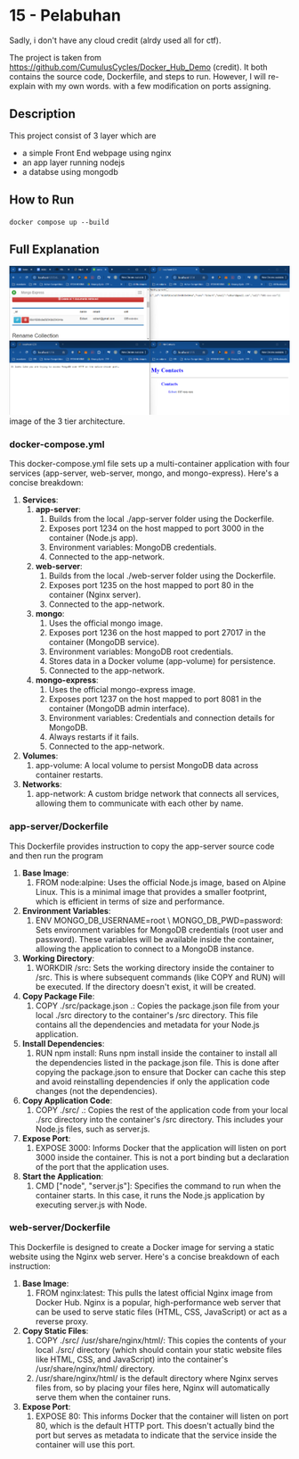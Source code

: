 # 15 - Pelabuhan 

Sadly, i don't have any cloud credit (alrdy used all for ctf).

The project is taken from https://github.com/CumulusCycles/Docker_Hub_Demo (credit).
It both contains the source code, Dockerfile, and steps to run.
However, I will re-explain with my own words. with a few modification on ports assigning.

## Description
This project consist of 3 layer which are
- a simple Front End webpage using nginx
- an app layer running nodejs
- a databse using mongodb

## How to Run

`docker compose up --build`

## Full Explanation

![alt text](image.png)
image of the 3 tier architecture.

### docker-compose.yml

This docker-compose.yml file sets up a multi-container application with four services (app-server, web-server, mongo, and mongo-express). Here's a concise breakdown:

1. **Services**:
   1. **app-server**:
      1. Builds from the local ./app-server folder using the Dockerfile.
      2. Exposes port 1234 on the host mapped to port 3000 in the container (Node.js app).
      3. Environment variables: MongoDB credentials.
      4. Connected to the app-network.
   2. **web-server**:
      1. Builds from the local ./web-server folder using the Dockerfile.
      2. Exposes port 1235 on the host mapped to port 80 in the container (Nginx server).
      3. Connected to the app-network.
   3. **mongo**:
      1. Uses the official mongo image.
      2. Exposes port 1236 on the host mapped to port 27017 in the container (MongoDB service).
      3. Environment variables: MongoDB root credentials.
      4. Stores data in a Docker volume (app-volume) for persistence.
      5. Connected to the app-network.
   4. **mongo-express**:
      1. Uses the official mongo-express image.
      2. Exposes port 1237 on the host mapped to port 8081 in the container (MongoDB admin interface).
      3. Environment variables: Credentials and connection details for MongoDB.
      4. Always restarts if it fails.
      5. Connected to the app-network.
2. **Volumes**:
   1. app-volume: A local volume to persist MongoDB data across container restarts.
3. **Networks**:
   1. app-network: A custom bridge network that connects all services, allowing them to communicate with each other by name.

### app-server/Dockerfile
This Dockerfile provides instruction to copy the app-server source code and then run the program

1. **Base Image**:
   1. FROM node:alpine: Uses the official Node.js image, based on Alpine Linux. This is a minimal image that provides a smaller footprint, which is efficient in terms of size and performance.
2. **Environment Variables**:
   1. ENV MONGO_DB_USERNAME=root \ MONGO_DB_PWD=password: Sets environment variables for MongoDB credentials (root user and password). These variables will be available inside the container, allowing the application to connect to a MongoDB instance.
3. **Working Directory**:
   1. WORKDIR /src: Sets the working directory inside the container to /src. This is where subsequent commands (like COPY and RUN) will be executed. If the directory doesn't exist, it will be created.
4. **Copy Package File**:
   1. COPY ./src/package.json .: Copies the package.json file from your local ./src directory to the container's /src directory. This file contains all the dependencies and metadata for your Node.js application.
5. **Install Dependencies**:
   1. RUN npm install: Runs npm install inside the container to install all the dependencies listed in the package.json file. This is done after copying the package.json to ensure that Docker can cache this step and avoid reinstalling dependencies if only the application code changes (not the dependencies).
6. **Copy Application Code**:
   1. COPY ./src/ .: Copies the rest of the application code from your local ./src directory into the container's /src directory. This includes your Node.js files, such as server.js.
7. **Expose Port**:
   1. EXPOSE 3000: Informs Docker that the application will listen on port 3000 inside the container. This is not a port binding but a declaration of the port that the application uses.
8. **Start the Application**:
   1. CMD ["node", "server.js"]: Specifies the command to run when the container starts. In this case, it runs the Node.js application by executing server.js with Node.

### web-server/Dockerfile
This Dockerfile is designed to create a Docker image for serving a static website using the Nginx web server. Here's a concise breakdown of each instruction:

1. **Base Image**:
   1. FROM nginx:latest: This pulls the latest official Nginx image from Docker Hub. Nginx is a popular, high-performance web server that can be used to serve static files (HTML, CSS, JavaScript) or act as a reverse proxy.
2. **Copy Static Files**:
   1. COPY ./src/ /usr/share/nginx/html/: This copies the contents of your local ./src/ directory (which should contain your static website files like HTML, CSS, and JavaScript) into the container's /usr/share/nginx/html/ directory.
   2. /usr/share/nginx/html/ is the default directory where Nginx serves files from, so by placing your files here, Nginx will automatically serve them when the container runs.
3. **Expose Port**:
   1. EXPOSE 80: This informs Docker that the container will listen on port 80, which is the default HTTP port. This doesn't actually bind the port but serves as metadata to indicate that the service inside the container will use this port.